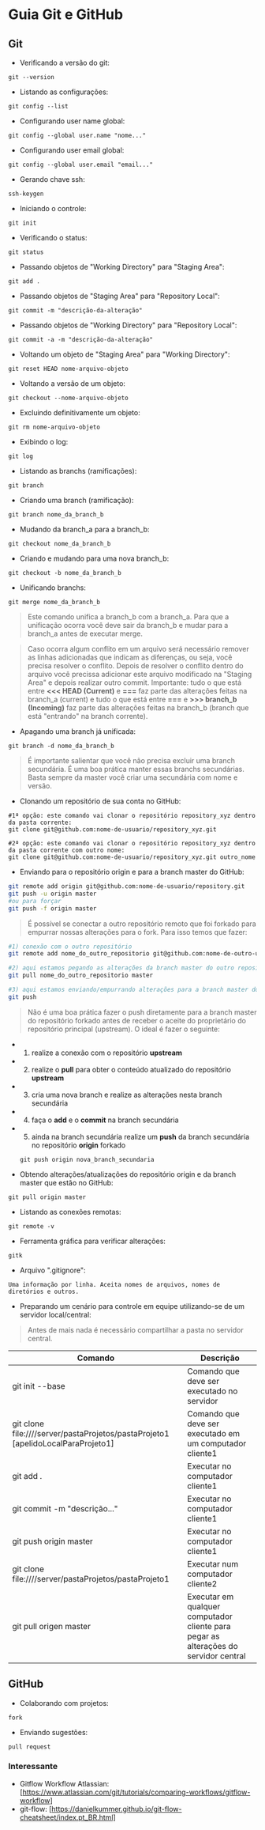 # Guia Git e GitHub

## Git

*  Verificando a versão do git:
```
git --version
```

*  Listando as configurações:
```
git config --list
```

*  Configurando user name global:
```
git config --global user.name "nome..."
```

*  Configurando user email global:
```
git config --global user.email "email..."
```

*  Gerando chave ssh:
```
ssh-keygen
```

*  Iniciando o controle:
```
git init
```

*  Verificando o status:
```
git status
```

*  Passando objetos de "Working Directory" para "Staging Area":
```
git add .
```

*  Passando objetos de "Staging Area" para "Repository Local":
```
git commit -m "descrição-da-alteração"
```

*  Passando objetos de "Working Directory" para "Repository Local":
```
git commit -a -m "descrição-da-alteração"
```

* Voltando um objeto de "Staging Area" para "Working Directory":
```
git reset HEAD nome-arquivo-objeto
```

* Voltando a versão de um objeto:
```
git checkout --nome-arquivo-objeto
```

* Excluindo definitivamente um objeto:
```
git rm nome-arquivo-objeto
```

* Exibindo o log:
```
git log
```

* Listando as branchs (ramificações):
```
git branch
```

* Criando uma branch (ramificação):
```
git branch nome_da_branch_b
```

* Mudando da branch_a para a branch_b:
```
git checkout nome_da_branch_b
```

* Criando e mudando para uma nova branch_b:
```
git checkout -b nome_da_branch_b
```

* Unificando branchs:
```
git merge nome_da_branch_b
```
> Este comando unifica a branch_b com a branch_a. 
Para que a unificação ocorra você deve sair da branch_b e mudar para a branch_a antes de executar merge.

> Caso ocorra algum conflito em um arquivo será necessário remover as linhas adicionadas que indicam as diferenças, ou seja, você precisa resolver o conflito. Depois de resolver o conflito dentro do arquivo você precissa adicionar este arquivo modificado na "Staging Area" e depois realizar outro commit. Importante: tudo o que está entre **<<< HEAD (Current)** e **===** faz parte das alterações feitas na branch_a (current) e tudo o que está entre **===** e **>>> branch_b (Incoming)** faz parte das alterações feitas na branch_b (branch que está "entrando" na branch corrente).

* Apagando uma branch já unificada:
```
git branch -d nome_da_branch_b
```

> É importante salientar que você não precisa excluir uma branch secundária. É uma boa prática manter essas branchs secundárias. Basta sempre da master você criar uma secundária com nome e versão.

* Clonando um repositório de sua conta no GitHub:
```gitbash
#1ª opção: este comando vai clonar o repositório repository_xyz dentro da pasta corrente:
git clone git@github.com:nome-de-usuario/repository_xyz.git

#2ª opção: este comando vai clonar o repositório repository_xyz dentro da pasta corrente com outro nome:
git clone git@github.com:nome-de-usuario/repository_xyz.git outro_nome
``` 

* Enviando para o repositório origin e para a branch master do GitHub:
```bash
git remote add origin git@github.com:nome-de-usuario/repository.git
git push -u origin master  
#ou para forçar 
git push -f origin master 
```

> É possível se conectar a outro repositório remoto que foi forkado para empurrar nossas alterações para o fork. Para isso temos que fazer:
```bash
#1) conexão com o outro repositório
git remote add nome_do_outro_repositorio git@github.com:nome-de-outro-usuario/other_repository.git

#2) aqui estamos pegando as alterações da branch master do outro repositório 
git pull nome_do_outro_repositorio master

#3) aqui estamos enviando/empurrando alterações para a branch master do repositório forkado
git push
```

> Não é uma boa prática fazer o push diretamente para a branch master do repositório forkado antes de receber o aceite do proprietário do repositório principal (upstream). O ideal é fazer o seguinte:
- 1) realize a conexão com o repositório **upstream**
- 2) realize o **pull** para obter o conteúdo atualizado do repositório **upstream**
- 3) cria uma nova branch e realize as alterações nesta branch secundária
- 4) faça o **add** e o **commit** na branch secundária
- 5) ainda na branch secundária realize um **push** da branch secundária no repositório **origin** forkado
  ```
  git push origin nova_branch_secundaria
  ```

* Obtendo alterações/atualizações do repositório origin e da branch master que estão no GitHub:
```
git pull origin master
```

* Listando as conexões remotas:
```
git remote -v
```

* Ferramenta gráfica para verificar alterações:
```
gitk
```

* Arquivo ".gitignore":
```
Uma informação por linha. Aceita nomes de arquivos, nomes de diretórios e outros.
```

* Preparando um cenário para controle em equipe utilizando-se de um servidor local/central:
> Antes de mais nada é necessário compartilhar a pasta no servidor central.

Comando | Descrição
------- | ---------
git init --base | Comando que deve ser executado no servidor
git clone file:////server/pastaProjetos/pastaProjeto1 [apelidoLocalParaProjeto1] | Comando que deve ser executado em um computador cliente1
git add . | Executar no computador cliente1
git commit -m "descrição..." | Executar no computador cliente1
git push origin master | Executar no computador cliente1
git clone file:////server/pastaProjetos/pastaProjeto1 | Executar num computador cliente2
git pull origen master | Executar em qualquer computador cliente para pegar as alterações do servidor central

## GitHub

* Colaborando com projetos:
```
fork
```

* Enviando sugestões:
```
pull request
```

### Interessante

* Gitflow Workflow Atlassian: [https://www.atlassian.com/git/tutorials/comparing-workflows/gitflow-workflow]
* git-flow: [https://danielkummer.github.io/git-flow-cheatsheet/index.pt_BR.html]
